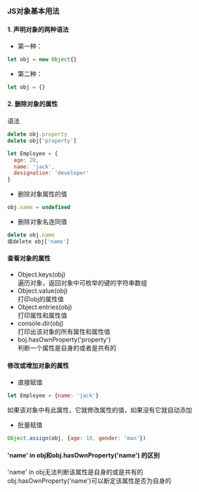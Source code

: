 ### JS对象基本用法
#### 1. 声明对象的两种语法
+  第一种：
```JavaScript
let obj = new Object{}
```
+  第二种：
```JavaScript
let obj = {}
```
#### 2. 删除对象的属性
语法
```javascript
delete obj.property
delete obj['property']
```
```javascript
let Employee = {
  age: 28,
  name: 'jack',
  designation: 'developer'
}
```
+ 删除对象属性的值
```javascript
obj.name = undefined
````
+ 删除对象名连同值
```javascript
delete obj.name
或delete obj['name']
```
#### 查看对象的属性
+ Object.keys(obj)  
遍历对象，返回对象中可枚举的键的字符串数组
+ Object.value(obj)  
打印obj的属性值
+ Object.entries(obj)  
打印属性和属性值
+ console.dir(obj)  
打印出该对象的所有属性和属性值
+ boj.hasOwnProperty('property')  
判断一个属性是自身的或者是共有的
#### 修改或增加对象的属性
+ 直接赋值  
```javascript
let Employee = {name: 'jack'}  
```
如果该对象中有此属性，它就修改属性的值，如果没有它就自动添加
+ 批量赋值  
```javascript
Object.assign(obj, {age: 18, gender: 'man'})
```
#### 'name' in obj和obj.hasOwnProperty('name') 的区别
'name' in obj无法判断该属性是自身的或是共有的  
obj.hasOwnProperty('name')可以断定该属性是否为自身的
